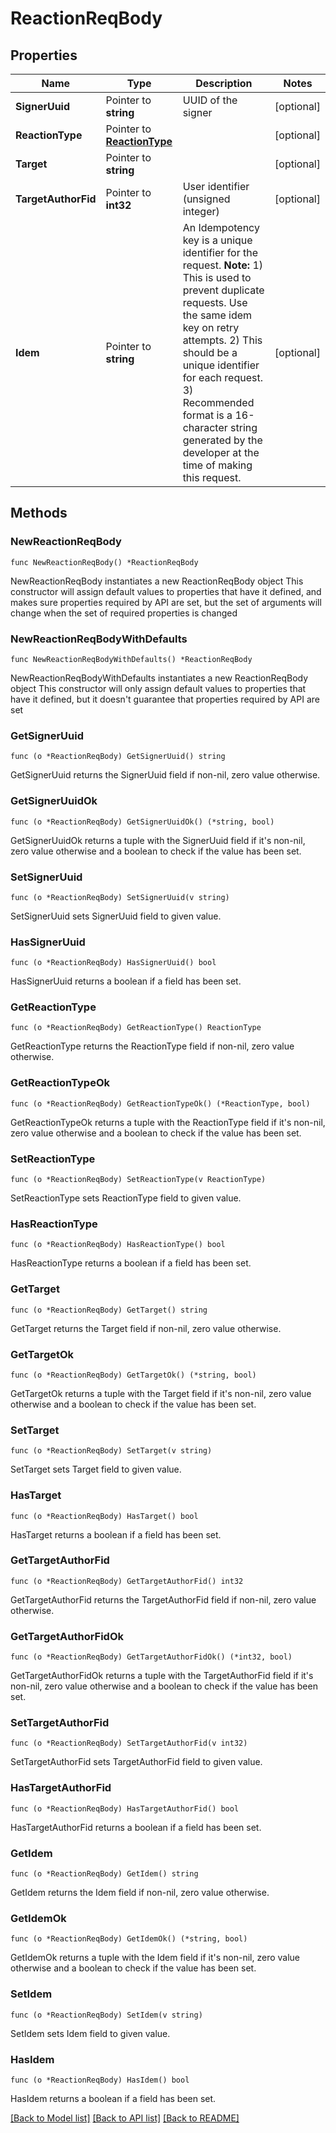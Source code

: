 # ReactionReqBody

## Properties

Name | Type | Description | Notes
------------ | ------------- | ------------- | -------------
**SignerUuid** | Pointer to **string** | UUID of the signer | [optional] 
**ReactionType** | Pointer to [**ReactionType**](ReactionType.md) |  | [optional] 
**Target** | Pointer to **string** |  | [optional] 
**TargetAuthorFid** | Pointer to **int32** | User identifier (unsigned integer) | [optional] 
**Idem** | Pointer to **string** | An Idempotency key is a unique identifier for the request. **Note:**  1) This is used to prevent duplicate requests. Use the same idem key on retry attempts. 2) This should be a unique identifier for each request. 3) Recommended format is a 16-character string generated by the developer at the time of making this request.  | [optional] 

## Methods

### NewReactionReqBody

`func NewReactionReqBody() *ReactionReqBody`

NewReactionReqBody instantiates a new ReactionReqBody object
This constructor will assign default values to properties that have it defined,
and makes sure properties required by API are set, but the set of arguments
will change when the set of required properties is changed

### NewReactionReqBodyWithDefaults

`func NewReactionReqBodyWithDefaults() *ReactionReqBody`

NewReactionReqBodyWithDefaults instantiates a new ReactionReqBody object
This constructor will only assign default values to properties that have it defined,
but it doesn't guarantee that properties required by API are set

### GetSignerUuid

`func (o *ReactionReqBody) GetSignerUuid() string`

GetSignerUuid returns the SignerUuid field if non-nil, zero value otherwise.

### GetSignerUuidOk

`func (o *ReactionReqBody) GetSignerUuidOk() (*string, bool)`

GetSignerUuidOk returns a tuple with the SignerUuid field if it's non-nil, zero value otherwise
and a boolean to check if the value has been set.

### SetSignerUuid

`func (o *ReactionReqBody) SetSignerUuid(v string)`

SetSignerUuid sets SignerUuid field to given value.

### HasSignerUuid

`func (o *ReactionReqBody) HasSignerUuid() bool`

HasSignerUuid returns a boolean if a field has been set.

### GetReactionType

`func (o *ReactionReqBody) GetReactionType() ReactionType`

GetReactionType returns the ReactionType field if non-nil, zero value otherwise.

### GetReactionTypeOk

`func (o *ReactionReqBody) GetReactionTypeOk() (*ReactionType, bool)`

GetReactionTypeOk returns a tuple with the ReactionType field if it's non-nil, zero value otherwise
and a boolean to check if the value has been set.

### SetReactionType

`func (o *ReactionReqBody) SetReactionType(v ReactionType)`

SetReactionType sets ReactionType field to given value.

### HasReactionType

`func (o *ReactionReqBody) HasReactionType() bool`

HasReactionType returns a boolean if a field has been set.

### GetTarget

`func (o *ReactionReqBody) GetTarget() string`

GetTarget returns the Target field if non-nil, zero value otherwise.

### GetTargetOk

`func (o *ReactionReqBody) GetTargetOk() (*string, bool)`

GetTargetOk returns a tuple with the Target field if it's non-nil, zero value otherwise
and a boolean to check if the value has been set.

### SetTarget

`func (o *ReactionReqBody) SetTarget(v string)`

SetTarget sets Target field to given value.

### HasTarget

`func (o *ReactionReqBody) HasTarget() bool`

HasTarget returns a boolean if a field has been set.

### GetTargetAuthorFid

`func (o *ReactionReqBody) GetTargetAuthorFid() int32`

GetTargetAuthorFid returns the TargetAuthorFid field if non-nil, zero value otherwise.

### GetTargetAuthorFidOk

`func (o *ReactionReqBody) GetTargetAuthorFidOk() (*int32, bool)`

GetTargetAuthorFidOk returns a tuple with the TargetAuthorFid field if it's non-nil, zero value otherwise
and a boolean to check if the value has been set.

### SetTargetAuthorFid

`func (o *ReactionReqBody) SetTargetAuthorFid(v int32)`

SetTargetAuthorFid sets TargetAuthorFid field to given value.

### HasTargetAuthorFid

`func (o *ReactionReqBody) HasTargetAuthorFid() bool`

HasTargetAuthorFid returns a boolean if a field has been set.

### GetIdem

`func (o *ReactionReqBody) GetIdem() string`

GetIdem returns the Idem field if non-nil, zero value otherwise.

### GetIdemOk

`func (o *ReactionReqBody) GetIdemOk() (*string, bool)`

GetIdemOk returns a tuple with the Idem field if it's non-nil, zero value otherwise
and a boolean to check if the value has been set.

### SetIdem

`func (o *ReactionReqBody) SetIdem(v string)`

SetIdem sets Idem field to given value.

### HasIdem

`func (o *ReactionReqBody) HasIdem() bool`

HasIdem returns a boolean if a field has been set.


[[Back to Model list]](../README.md#documentation-for-models) [[Back to API list]](../README.md#documentation-for-api-endpoints) [[Back to README]](../README.md)


